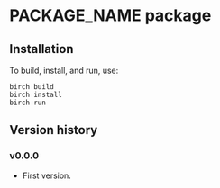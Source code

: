 # PACKAGE_NAME package

## Installation

To build, install, and run, use:

    birch build
    birch install
    birch run


## Version history

### v0.0.0

* First version.
